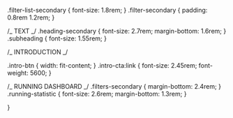 .filter-list-secondary {
font-size: 1.8rem;
}
.filter-secondary {
padding: 0.8rem 1.2rem;
}

/_ TEXT _/
.heading-secondary {
font-size: 2.7rem;
margin-bottom: 1.6rem;
}
.subheading {
font-size: 1.55rem;
}

/_ INTRODUCTION _/

.intro-btn {
width: fit-content;
}
.intro-cta:link {
font-size: 2.45rem;
font-weight: 5600;
}

/_ RUNNING DASHBOARD _/
.filters-secondary {
margin-bottom: 2.4rem;
}
.running-statistic {
font-size: 2.6rem;
margin-bottom: 1.3rem;
}

}
